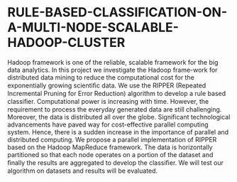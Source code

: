 # RULE-BASED-CLASSIFICATION-ON-A-MULTI-NODE-SCALABLE-HADOOP-CLUSTER
Hadoop framework is one of the reliable, scalable framework for the big data analytics. In this project we investigate the Hadoop frame-work for distributed data mining to reduce the computational cost for the exponentially growing scientiﬁc data. We use the RIPPER (Repeated Incremental Pruning for Error Reduction) algorithm to develop a rule based classiﬁer. Computational power is increasing with time. However, the requirement to process the everyday generated data are still challenging. Moreover, the data is distributed all over the globe. Significant technological advancements have paved way for cost-effective parallel computing system. Hence, there is a sudden increase in the importance of parallel and distributed computing. We propose a parallel implementation of RIPPER based on the Hadoop MapReduce framework. The data is horizontally partitioned so that each node operates on a portion of the dataset and ﬁnally the results are aggregated to develop the classiﬁer. We will test our algorithm on datasets and results will be evaluated.
